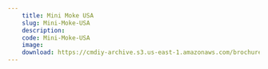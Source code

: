 ```yaml
---
    title: Mini Moke USA
    slug: Mini-Moke-USA
    description:
    code: Mini-Moke-USA
    image:
    download: https://cmdiy-archive.s3.us-east-1.amazonaws.com/brochures/documents/Mini+Moke+USA.pdf
---
```

<!-- Content of the page -->

##
        